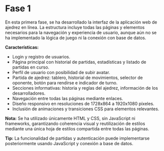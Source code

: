 
# Fase 1

En esta primera fase, se ha desarrollado la interfaz de la aplicación web de ajedrez en línea. La estructura incluye todas las páginas y elementos necesarios para la navegación y experiencia de usuario, aunque aún no se ha implementado la lógica de juego ni la conexión con base de datos.

**Características:**
- Login y registro de usuarios.
- Página principal con historial de partidas, estadísticas y listado de partidas en curso.
- Perfil de usuario con posibilidad de subir avatar.
- Partida de ajedrez: tablero, historial de movimientos, selector de oponente, botón para rendirse e indicador de turno.
- Secciones informativas: historia y reglas del ajedrez, información de los desarrolladores.
- Navegación entre todas las páginas mediante enlaces.
- Diseño responsivo en resoluciones de 1728x864 a 1920x1080 píxeles.
- Inclusión de animaciones y transiciones CSS para elementos relevantes.

**Nota:**
Se ha utilizado únicamente HTML y CSS, sin JavaScript ni frameworks, garantizando coherencia visual y reutilización de estilos mediante una única hoja de estilos compartida entre todas las páginas.

**Tip:**
La funcionalidad de partidas y autenticación puede implementarse posteriormente usando JavaScript y conexión a base de datos.
